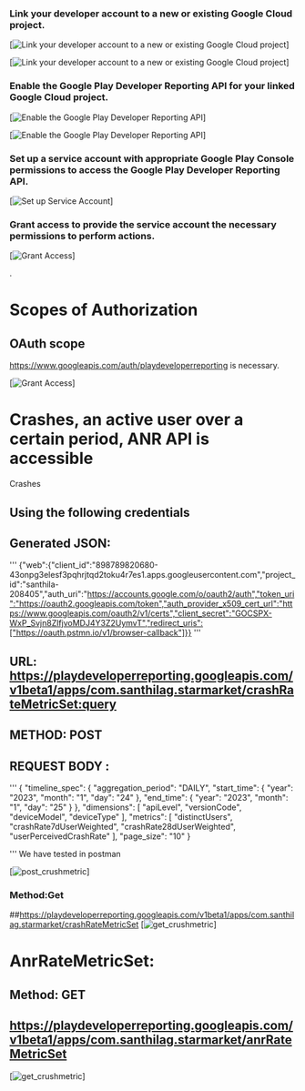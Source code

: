 ### Link your developer account to a new or existing Google Cloud project.
 
[![Link your developer account to a new or existing Google Cloud project](https://github.com/ludxb/erp/blob/8a1431797e6cd8fdf0768149c57fc50714c531d2/documentation/images/link1.jpg)]

[![Link your developer account to a new or existing Google Cloud project](https://github.com/ludxb/erp/blob/3d205c0564e63526bb3585eb7ab50600a6c55aa2/documentation/images/link_youdev_2.png)]


### Enable the Google Play Developer Reporting API for your linked Google Cloud project.
 
 [![Enable the Google Play Developer Reporting API](https://github.com/ludxb/erp/blob/3d205c0564e63526bb3585eb7ab50600a6c55aa2/documentation/images/enable_the_google_play_dev1.png)] 


 [![Enable the Google Play Developer Reporting API](https://github.com/ludxb/erp/blob/3d205c0564e63526bb3585eb7ab50600a6c55aa2/documentation/images/enable_the_google_play_dev2.png)] 



### Set up a service account with appropriate Google Play Console permissions to access the Google Play Developer Reporting API.

[![Set up Service Account](https://github.com/ludxb/erp/blob/3d205c0564e63526bb3585eb7ab50600a6c55aa2/documentation/images/save_service_acc1.png)] 


 
### Grant access to provide the service account the necessary permissions to perform actions.
 
[![Grant Access](https://github.com/ludxb/erp/blob/3d205c0564e63526bb3585eb7ab50600a6c55aa2/documentation/images/grant_access_1.png)] 

.


# Scopes of Authorization
## OAuth scope 
https://www.googleapis.com/auth/playdeveloperreporting is necessary.
 
[![Grant Access](https://github.com/ludxb/erp/blob/3d205c0564e63526bb3585eb7ab50600a6c55aa2/documentation/images/scopes_of_auth.png)]

# Crashes, an active user over a certain period, ANR API is accessible
Crashes

## Using the following credentials
## Generated JSON:
'''
{"web":{"client_id":"898789820680-43onpg3elesf3pqhrjtqd2toku4r7es1.apps.googleusercontent.com","project_id":"santhila-208405","auth_uri":"https://accounts.google.com/o/oauth2/auth","token_uri":"https://oauth2.googleapis.com/token","auth_provider_x509_cert_url":"https://www.googleapis.com/oauth2/v1/certs","client_secret":"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","redirect_uris":["https://oauth.pstmn.io/v1/browser-callback"]}}
'''

## URL: https://playdeveloperreporting.googleapis.com/v1beta1/apps/com.santhilag.starmarket/crashRateMetricSet:query
## METHOD: POST
## REQUEST BODY :
'''
 {
	"timeline_spec": {
		"aggregation_period": "DAILY",
		"start_time": {
			"year": "2023",
			"month": "1",
			"day": "24"
		},
		"end_time": {
			"year": "2023",
			"month": "1",
			"day": "25"
		}
	},
	"dimensions": [
		"apiLevel",
        "versionCode",
        "deviceModel",
        "deviceType"
	],
	"metrics": [
		"distinctUsers",
        "crashRate7dUserWeighted",
        "crashRate28dUserWeighted",
        "userPerceivedCrashRate"
	],
	"page_size": "10"
}

'''
We have tested in postman
 
[![post_crushmetric](https://github.com/ludxb/erp/blob/3d205c0564e63526bb3585eb7ab50600a6c55aa2/documentation/images/post_crashmetricset1.png)] 










### Method:Get

##https://playdeveloperreporting.googleapis.com/v1beta1/apps/com.santhilag.starmarket/crashRateMetricSet
[![get_crushmetric](https://github.com/ludxb/erp/blob/3d205c0564e63526bb3585eb7ab50600a6c55aa2/documentation/images/get_crashmetricset.png)]
 

# AnrRateMetricSet:

## Method: GET

## https://playdeveloperreporting.googleapis.com/v1beta1/apps/com.santhilag.starmarket/anrRateMetricSet

  
[![get_crushmetric](https://github.com/ludxb/erp/blob/3d205c0564e63526bb3585eb7ab50600a6c55aa2/documentation/images/anrratemetricset_get.png)]
